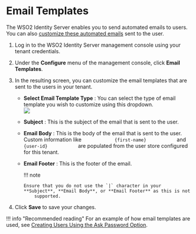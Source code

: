 # Email Templates

The WSO2 Identity Server enables you to send automated emails to users.
You can also [customize these automated
emails](../../using-wso2-identity-server/customizing-automated-emails) sent to the user.

1.  Log in to the WSO2 Identity Server management console using your
    tenant credentials.
2.  Under the **Configure** menu of the management console, click
    **Email Templates**.
3.  In the resulting screen, you can customize the email templates that
    are sent to the users in your tenant.

    -   **Select Email Template Type** : You can select the type of
        email template you wish to customize using this dropdown.  
        ![]( ../../assets/img/using-wso2-identity-server/email-template-dropdown.png)
    -   **Subject** : This is the subject of the email that is sent to
        the user.
    -   **Email Body** : This is the body of the email that is sent to
        the user. Custom information like
        `             {first-name}            ` and
        `             {user-id}            ` are populated from the user
        store configured for this tenant.
    -   **Email Footer** : This is the footer of the email.

        !!! note
        
            Ensure that you do not use the `|` character in your **Subject**, **Email Body**, or **Email Footer** as this is not
                supported.         

4.  Click **Save** to save your changes.

!!! info "Recommended reading" 
    For an example of how email templates are used, see [Creating Users
    Using the Ask Password
    Option](../../using-wso2-identity-server/creating-users-using-the-ask-passwordOption).
